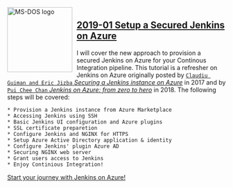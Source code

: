 <img height="150" align="left" style="float: left; margin: 0 10px 0 0;" alt="MS-DOS logo" src="https://jenkins.io/images/logos/transparent/transparent.svg">   

## [2019-01 Setup a Secured Jenkins on Azure](/jenkins-on-azure)

I will cover the new approach to provision a secured Jenkins on Azure for your Continous Integration pipeline.
This tutorial is a refresher on Jenkins on Azure originally posted by [`Claudiu Guiman and Eric Jizba` *Securing a Jenkins instance on Azure*](https://jenkins.io/blog/2017/04/20/secure-jenkins-on-azure/) in 2017 and by [`Pui Chee Chan` *Jenkins on Azure: from zero to hero*](https://azure.microsoft.com/en-us/blog/jenkins-on-azure-from-zero-to-hero/) in 2018.
The following steps will be covered:

```
* Provision a Jenkins instance from Azure Marketplace
* Accessing Jenkins using SSH
* Basic Jenkins UI configuration and Azure plugins
* SSL certificate preparetion
* Configure Jenkins and NGINX for HTTPS
* Setup Azure Active Directory application & identity
* Configure Jenkins' plugin Azure AD
* Securing NGINX web server
* Grant users access to Jenkins
* Enjoy Continious Integration!
```
[Start your journey with Jenkins on Azure!](/jenkins-on-azure)
